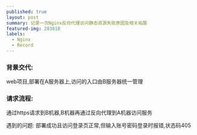 ```yaml
---
published: true
layout: post
summary: 记录一次Nginx反向代理访问静态资源失败原因及相关拓展
featured-img: 283818
labels:
  - Nginx
  - Record
---
```

### 背景交代:
web项目,部署在A服务器上,访问的入口由B服务器统一管理

### 请求流程:
通过https请求到B机器,B机器再通过反向代理到A机器访问服务

遇到的问题:
	部署成功且访问登录页正常,但输入账号密码登录时报错,状态码405
